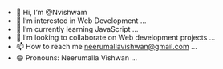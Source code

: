 - 👋 Hi, I’m @Nvishwam
- 👀 I’m interested in Web Development ...
- 🌱 I’m currently learning JavaScript ...
- 💞️ I’m looking to collaborate on Web development projects ...
- 📫 How to reach me neerumallavishwan@gmail.com ...
- 😄 Pronouns: Neerumalla Vishwan ...


<!---
Nvishwam/Nvishwam is a ✨ special ✨ repository because its `README.md` (this file) appears on your GitHub profile.
You can click the Preview link to take a look at your changes.
--->


